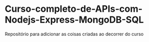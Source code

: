 # Curso-completo-de-APIs-com-Nodejs-Express-MongoDB-SQL
Repositório para adicionar as coisas criadas ao decorrer do curso
